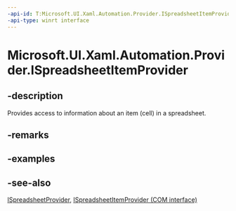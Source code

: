 ```yaml
---
-api-id: T:Microsoft.UI.Xaml.Automation.Provider.ISpreadsheetItemProvider
-api-type: winrt interface
---
```


<!-- Interface syntax.
public interface ISpreadsheetItemProvider : 
-->

# Microsoft.UI.Xaml.Automation.Provider.ISpreadsheetItemProvider

## -description
Provides access to information about an item (cell) in a spreadsheet.

## -remarks

## -examples

## -see-also
[ISpreadsheetProvider](ispreadsheetprovider.md), [ISpreadsheetItemProvider (COM interface)](/windows/desktop/api/uiautomationcore/nn-uiautomationcore-ispreadsheetitemprovider)
